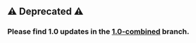 ## :warning: Deprecated :warning:

###  Please find 1.0 updates in the [1.0-combined](https://github.com/GriddleGriddle/Griddle/tree/1.0-combined) branch.
